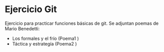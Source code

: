 # Ejercicio Git
Ejercicio para practicar funciones básicas de git.
Se adjuntan poemas de Mario Benedetti:
- Los formales y el frío (Poema1 )
- Táctica y estrategía (Poema2 )
